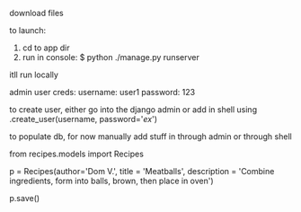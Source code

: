 download files

to launch:
1. cd to app dir
2. run in console: $ python ./manage.py runserver

itll run locally

admin user creds:
username: user1 password: 123

to create user, either go into the django admin or add in shell using .create_user(username, password='_ex_')


to populate db, for now manually add stuff in through admin or through shell

from recipes.models import Recipes

p = Recipes(author='Dom V.', title = 'Meatballs', description = 'Combine ingredients, form into balls, brown, then place in oven')

p.save()
